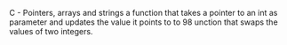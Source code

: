  C - Pointers, arrays and strings
a function that takes a pointer to an int as parameter and updates the value it points to to 98
unction that swaps the values of two integers.
